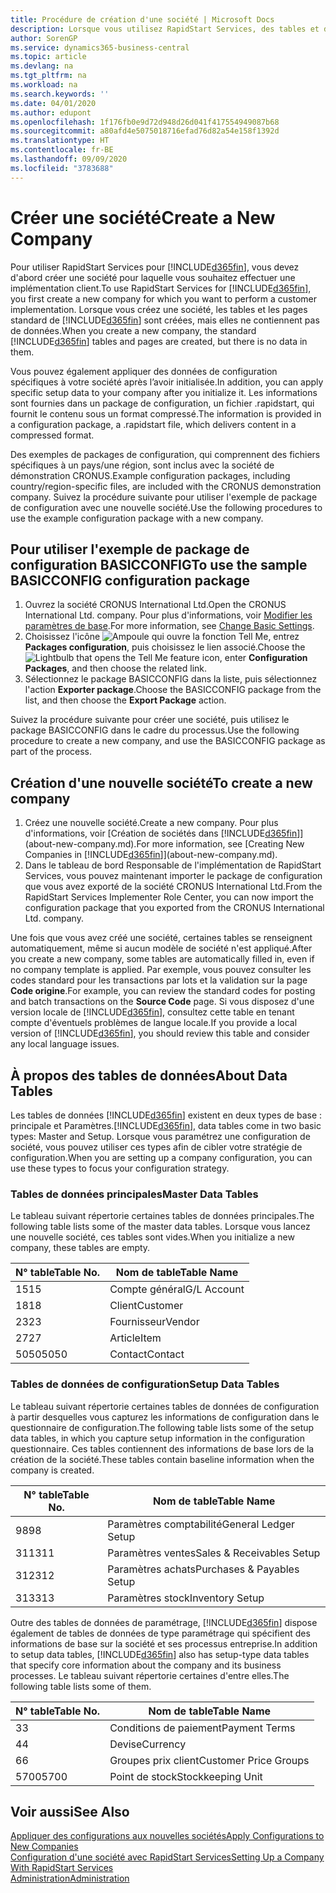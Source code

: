 ```yaml
---
title: Procédure de création d'une société | Microsoft Docs
description: Lorsque vous utilisez RapidStart Services, des tables et des pages sont créées, mais elles ne contiennent pas de données.
author: SorenGP
ms.service: dynamics365-business-central
ms.topic: article
ms.devlang: na
ms.tgt_pltfrm: na
ms.workload: na
ms.search.keywords: ''
ms.date: 04/01/2020
ms.author: edupont
ms.openlocfilehash: 1f176fb0e9d72d948d26d041f417554949087b68
ms.sourcegitcommit: a80afd4e5075018716efad76d82a54e158f1392d
ms.translationtype: HT
ms.contentlocale: fr-BE
ms.lasthandoff: 09/09/2020
ms.locfileid: "3783688"
---
```

# <a name="create-a-new-company"></a><span data-ttu-id="3f17f-103">Créer une société</span><span class="sxs-lookup"><span data-stu-id="3f17f-103">Create a New Company</span></span>
<span data-ttu-id="3f17f-104">Pour utiliser RapidStart Services pour [!INCLUDE[d365fin](includes/d365fin_md.md)], vous devez d'abord créer une société pour laquelle vous souhaitez effectuer une implémentation client.</span><span class="sxs-lookup"><span data-stu-id="3f17f-104">To use RapidStart Services for [!INCLUDE[d365fin](includes/d365fin_md.md)], you first create a new company for which you want to perform a customer implementation.</span></span> <span data-ttu-id="3f17f-105">Lorsque vous créez une société, les tables et les pages standard de [!INCLUDE[d365fin](includes/d365fin_md.md)] sont créées, mais elles ne contiennent pas de données.</span><span class="sxs-lookup"><span data-stu-id="3f17f-105">When you create a new company, the standard [!INCLUDE[d365fin](includes/d365fin_md.md)] tables and pages are created, but there is no data in them.</span></span>

<span data-ttu-id="3f17f-106">Vous pouvez également appliquer des données de configuration spécifiques à votre société après l’avoir initialisée.</span><span class="sxs-lookup"><span data-stu-id="3f17f-106">In addition, you can apply specific setup data to your company after you initialize it.</span></span> <span data-ttu-id="3f17f-107">Les informations sont fournies dans un package de configuration, un fichier .rapidstart, qui fournit le contenu sous un format compressé.</span><span class="sxs-lookup"><span data-stu-id="3f17f-107">The information is provided in a configuration package, a .rapidstart file, which delivers content in a compressed format.</span></span>  

<span data-ttu-id="3f17f-108">Des exemples de packages de configuration, qui comprennent des fichiers spécifiques à un pays/une région, sont inclus avec la société de démonstration CRONUS.</span><span class="sxs-lookup"><span data-stu-id="3f17f-108">Example configuration packages, including country/region-specific files, are included with the CRONUS demonstration company.</span></span> <span data-ttu-id="3f17f-109">Suivez la procédure suivante pour utiliser l'exemple de package de configuration avec une nouvelle société.</span><span class="sxs-lookup"><span data-stu-id="3f17f-109">Use the following procedures to use the example configuration package with a new company.</span></span>  

## <a name="to-use-the-sample-basicconfig-configuration-package"></a><span data-ttu-id="3f17f-110">Pour utiliser l'exemple de package de configuration BASICCONFIG</span><span class="sxs-lookup"><span data-stu-id="3f17f-110">To use the sample BASICCONFIG configuration package</span></span>  
1. <span data-ttu-id="3f17f-111">Ouvrez la société CRONUS International Ltd.</span><span class="sxs-lookup"><span data-stu-id="3f17f-111">Open the CRONUS International Ltd. company.</span></span> <span data-ttu-id="3f17f-112">Pour plus d'informations, voir [Modifier les paramètres de base](ui-change-basic-settings.md).</span><span class="sxs-lookup"><span data-stu-id="3f17f-112">For more information, see [Change Basic Settings](ui-change-basic-settings.md).</span></span>
2. <span data-ttu-id="3f17f-113">Choisissez l'icône ![Ampoule qui ouvre la fonction Tell Me](media/ui-search/search_small.png "Dites-moi ce que vous voulez faire"), entrez **Packages configuration**, puis choisissez le lien associé.</span><span class="sxs-lookup"><span data-stu-id="3f17f-113">Choose the ![Lightbulb that opens the Tell Me feature](media/ui-search/search_small.png "Tell me what you want to do") icon, enter **Configuration Packages**, and then choose the related link.</span></span>  
3. <span data-ttu-id="3f17f-114">Sélectionnez le package BASICCONFIG dans la liste, puis sélectionnez l'action **Exporter package**.</span><span class="sxs-lookup"><span data-stu-id="3f17f-114">Choose the BASICCONFIG package from the list, and then choose the **Export Package** action.</span></span>  

<span data-ttu-id="3f17f-115">Suivez la procédure suivante pour créer une société, puis utilisez le package BASICCONFIG dans le cadre du processus.</span><span class="sxs-lookup"><span data-stu-id="3f17f-115">Use the following procedure to create a new company, and use the BASICCONFIG package as part of the process.</span></span>  

## <a name="to-create-a-new-company"></a><span data-ttu-id="3f17f-116">Création d'une nouvelle société</span><span class="sxs-lookup"><span data-stu-id="3f17f-116">To create a new company</span></span>  
1. <span data-ttu-id="3f17f-117">Créez une nouvelle société.</span><span class="sxs-lookup"><span data-stu-id="3f17f-117">Create a new company.</span></span> <span data-ttu-id="3f17f-118">Pour plus d'informations, voir [Création de sociétés dans [!INCLUDE[d365fin](includes/d365fin_md.md)]](about-new-company.md).</span><span class="sxs-lookup"><span data-stu-id="3f17f-118">For more information, see [Creating New Companies in [!INCLUDE[d365fin](includes/d365fin_md.md)]](about-new-company.md).</span></span>
2. <span data-ttu-id="3f17f-119">Dans le tableau de bord Responsable de l'implémentation de RapidStart Services, vous pouvez maintenant importer le package de configuration que vous avez exporté de la société CRONUS International Ltd.</span><span class="sxs-lookup"><span data-stu-id="3f17f-119">From the RapidStart Services Implementer Role Center, you can now import the configuration package that you exported from the CRONUS International Ltd. company.</span></span>

<span data-ttu-id="3f17f-120">Une fois que vous avez créé une société, certaines tables se renseignent automatiquement, même si aucun modèle de société n'est appliqué.</span><span class="sxs-lookup"><span data-stu-id="3f17f-120">After you create a new company, some tables are automatically filled in, even if no company template is applied.</span></span> <span data-ttu-id="3f17f-121">Par exemple, vous pouvez consulter les codes standard pour les transactions par lots et la validation sur la page **Code origine**.</span><span class="sxs-lookup"><span data-stu-id="3f17f-121">For example, you can review the standard codes for posting and batch transactions on the **Source Code** page.</span></span> <span data-ttu-id="3f17f-122">Si vous disposez d'une version locale de [!INCLUDE[d365fin](includes/d365fin_md.md)], consultez cette table en tenant compte d'éventuels problèmes de langue locale.</span><span class="sxs-lookup"><span data-stu-id="3f17f-122">If you provide a local version of [!INCLUDE[d365fin](includes/d365fin_md.md)], you should review this table and consider any local language issues.</span></span>

## <a name="about-data-tables"></a><span data-ttu-id="3f17f-123">À propos des tables de données</span><span class="sxs-lookup"><span data-stu-id="3f17f-123">About Data Tables</span></span>
<span data-ttu-id="3f17f-124">Les tables de données [!INCLUDE[d365fin](includes/d365fin_md.md)] existent en deux types de base : principale et Paramètres.</span><span class="sxs-lookup"><span data-stu-id="3f17f-124">[!INCLUDE[d365fin](includes/d365fin_md.md)], data tables come in two basic types: Master and Setup.</span></span> <span data-ttu-id="3f17f-125">Lorsque vous paramétrez une configuration de société, vous pouvez utiliser ces types afin de cibler votre stratégie de configuration.</span><span class="sxs-lookup"><span data-stu-id="3f17f-125">When you are setting up a company configuration, you can use these types to focus your configuration strategy.</span></span>  

### <a name="master-data-tables"></a><span data-ttu-id="3f17f-126">Tables de données principales</span><span class="sxs-lookup"><span data-stu-id="3f17f-126">Master Data Tables</span></span>  
<span data-ttu-id="3f17f-127">Le tableau suivant répertorie certaines tables de données principales.</span><span class="sxs-lookup"><span data-stu-id="3f17f-127">The following table lists some of the master data tables.</span></span> <span data-ttu-id="3f17f-128">Lorsque vous lancez une nouvelle société, ces tables sont vides.</span><span class="sxs-lookup"><span data-stu-id="3f17f-128">When you initialize a new company, these tables are empty.</span></span>  

|<span data-ttu-id="3f17f-129">N° table</span><span class="sxs-lookup"><span data-stu-id="3f17f-129">Table No.</span></span>|<span data-ttu-id="3f17f-130">Nom de table</span><span class="sxs-lookup"><span data-stu-id="3f17f-130">Table Name</span></span>|  
|-------------------|--------------------|  
|<span data-ttu-id="3f17f-131">15</span><span class="sxs-lookup"><span data-stu-id="3f17f-131">15</span></span>|<span data-ttu-id="3f17f-132">Compte général</span><span class="sxs-lookup"><span data-stu-id="3f17f-132">G/L Account</span></span>|  
|<span data-ttu-id="3f17f-133">18</span><span class="sxs-lookup"><span data-stu-id="3f17f-133">18</span></span>|<span data-ttu-id="3f17f-134">Client</span><span class="sxs-lookup"><span data-stu-id="3f17f-134">Customer</span></span>|  
|<span data-ttu-id="3f17f-135">23</span><span class="sxs-lookup"><span data-stu-id="3f17f-135">23</span></span>|<span data-ttu-id="3f17f-136">Fournisseur</span><span class="sxs-lookup"><span data-stu-id="3f17f-136">Vendor</span></span>|  
|<span data-ttu-id="3f17f-137">27</span><span class="sxs-lookup"><span data-stu-id="3f17f-137">27</span></span>|<span data-ttu-id="3f17f-138">Article</span><span class="sxs-lookup"><span data-stu-id="3f17f-138">Item</span></span>|  
|<span data-ttu-id="3f17f-139">5050</span><span class="sxs-lookup"><span data-stu-id="3f17f-139">5050</span></span>|<span data-ttu-id="3f17f-140">Contact</span><span class="sxs-lookup"><span data-stu-id="3f17f-140">Contact</span></span>|  

### <a name="setup-data-tables"></a><span data-ttu-id="3f17f-141">Tables de données de configuration</span><span class="sxs-lookup"><span data-stu-id="3f17f-141">Setup Data Tables</span></span>  
<span data-ttu-id="3f17f-142">Le tableau suivant répertorie certaines tables de données de configuration à partir desquelles vous capturez les informations de configuration dans le questionnaire de configuration.</span><span class="sxs-lookup"><span data-stu-id="3f17f-142">The following table lists some of the setup data tables, in which you capture setup information in the configuration questionnaire.</span></span> <span data-ttu-id="3f17f-143">Ces tables contiennent des informations de base lors de la création de la société.</span><span class="sxs-lookup"><span data-stu-id="3f17f-143">These tables contain baseline information when the company is created.</span></span>  

|<span data-ttu-id="3f17f-144">N° table</span><span class="sxs-lookup"><span data-stu-id="3f17f-144">Table No.</span></span>|<span data-ttu-id="3f17f-145">Nom de table</span><span class="sxs-lookup"><span data-stu-id="3f17f-145">Table Name</span></span>|  
|-------------------|--------------------|  
|<span data-ttu-id="3f17f-146">98</span><span class="sxs-lookup"><span data-stu-id="3f17f-146">98</span></span>|<span data-ttu-id="3f17f-147">Paramètres comptabilité</span><span class="sxs-lookup"><span data-stu-id="3f17f-147">General Ledger Setup</span></span>|  
|<span data-ttu-id="3f17f-148">311</span><span class="sxs-lookup"><span data-stu-id="3f17f-148">311</span></span>|<span data-ttu-id="3f17f-149">Paramètres ventes</span><span class="sxs-lookup"><span data-stu-id="3f17f-149">Sales & Receivables Setup</span></span>|  
|<span data-ttu-id="3f17f-150">312</span><span class="sxs-lookup"><span data-stu-id="3f17f-150">312</span></span>|<span data-ttu-id="3f17f-151">Paramètres achats</span><span class="sxs-lookup"><span data-stu-id="3f17f-151">Purchases & Payables Setup</span></span>|  
|<span data-ttu-id="3f17f-152">313</span><span class="sxs-lookup"><span data-stu-id="3f17f-152">313</span></span>|<span data-ttu-id="3f17f-153">Paramètres stock</span><span class="sxs-lookup"><span data-stu-id="3f17f-153">Inventory Setup</span></span>|  

<span data-ttu-id="3f17f-154">Outre des tables de données de paramétrage, [!INCLUDE[d365fin](includes/d365fin_md.md)] dispose également de tables de données de type paramétrage qui spécifient des informations de base sur la société et ses processus entreprise.</span><span class="sxs-lookup"><span data-stu-id="3f17f-154">In addition to setup data tables, [!INCLUDE[d365fin](includes/d365fin_md.md)] also has setup-type data tables that specify core information about the company and its business processes.</span></span> <span data-ttu-id="3f17f-155">Le tableau suivant répertorie certaines d'entre elles.</span><span class="sxs-lookup"><span data-stu-id="3f17f-155">The following table lists some of them.</span></span>  

|<span data-ttu-id="3f17f-156">N° table</span><span class="sxs-lookup"><span data-stu-id="3f17f-156">Table No.</span></span>|<span data-ttu-id="3f17f-157">Nom de table</span><span class="sxs-lookup"><span data-stu-id="3f17f-157">Table Name</span></span>|  
|-------------------|--------------------|  
|<span data-ttu-id="3f17f-158">3</span><span class="sxs-lookup"><span data-stu-id="3f17f-158">3</span></span>|<span data-ttu-id="3f17f-159">Conditions de paiement</span><span class="sxs-lookup"><span data-stu-id="3f17f-159">Payment Terms</span></span>|  
|<span data-ttu-id="3f17f-160">4</span><span class="sxs-lookup"><span data-stu-id="3f17f-160">4</span></span>|<span data-ttu-id="3f17f-161">Devise</span><span class="sxs-lookup"><span data-stu-id="3f17f-161">Currency</span></span>|  
|<span data-ttu-id="3f17f-162">6</span><span class="sxs-lookup"><span data-stu-id="3f17f-162">6</span></span>|<span data-ttu-id="3f17f-163">Groupes prix client</span><span class="sxs-lookup"><span data-stu-id="3f17f-163">Customer Price Groups</span></span>|  
|<span data-ttu-id="3f17f-164">5700</span><span class="sxs-lookup"><span data-stu-id="3f17f-164">5700</span></span>|<span data-ttu-id="3f17f-165">Point de stock</span><span class="sxs-lookup"><span data-stu-id="3f17f-165">Stockkeeping Unit</span></span>|

  

## <a name="see-also"></a><span data-ttu-id="3f17f-166">Voir aussi</span><span class="sxs-lookup"><span data-stu-id="3f17f-166">See Also</span></span>  
[<span data-ttu-id="3f17f-167">Appliquer des configurations aux nouvelles sociétés</span><span class="sxs-lookup"><span data-stu-id="3f17f-167">Apply Configurations to New Companies</span></span>](admin-apply-configuration-to-new-companies.md)  
[<span data-ttu-id="3f17f-168">Configuration d'une société avec RapidStart Services</span><span class="sxs-lookup"><span data-stu-id="3f17f-168">Setting Up a Company With RapidStart Services</span></span>](admin-set-up-a-company-with-rapidstart.md)  
[<span data-ttu-id="3f17f-169">Administration</span><span class="sxs-lookup"><span data-stu-id="3f17f-169">Administration</span></span>](admin-setup-and-administration.md)
